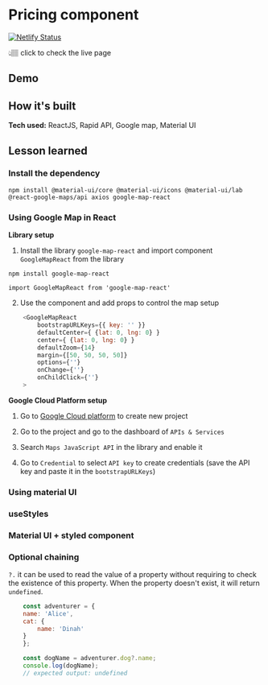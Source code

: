 # Pricing component

[![Netlify Status](https://api.netlify.com/api/v1/badges/8dd3688a-8f84-4c53-8702-a2cd7fcbe574/deploy-status)]()

👆🏽 click to check the live page


## Demo


## How it's built
**Tech used:** ReactJS, Rapid API, Google map, Material UI

## Lesson learned

### Install the dependency

```
npm install @material-ui/core @material-ui/icons @material-ui/lab @react-google-maps/api axios google-map-react
```

### Using Google Map in React

**Library setup**

1. Install the library `google-map-react` and import component `GoogleMapReact` from the library 

```
npm install google-map-react
```

```
import GoogleMapReact from 'google-map-react'
```

2. Use the component and add props to control the map setup

```js
    <GoogleMapReact 
        bootstrapURLKeys={{ key: '' }}
        defaultCenter={ {lat: 0, lng: 0} }
        center={ {lat: 0, lng: 0} }
        defaultZoom={14}
        margin={[50, 50, 50, 50]}
        options={''}
        onChange={''}
        onChildClick={''}
    >
```


**Google Cloud Platform setup**

1. Go to [Google Cloud platform](https://console.cloud.google.com/projectcreate) to create new project 

2. Go to the project and go to the dashboard of `APIs & Services`

3. Search `Maps JavaScript API` in the library and enable it

4. Go to `Credential` to select `API key` to create credentials (save the API key and paste it in the `bootstrapURLKeys`)

### Using material UI


### useStyles

### Material UI + styled component

### Optional chaining

`?.` it can be used to read the value of a property without requiring to check the existence of this property. When the property doesn't exist, it will return `undefined`.

```js
    const adventurer = {
    name: 'Alice',
    cat: {
        name: 'Dinah'
    }
    };

    const dogName = adventurer.dog?.name;
    console.log(dogName);
    // expected output: undefined
```